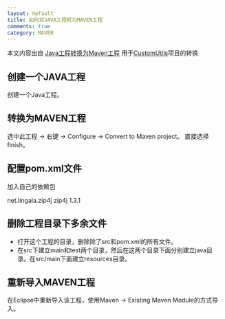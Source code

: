 ```yaml
---
layout: default
title: 如何将JAVA工程转为MAVEN工程
comments: true
category: MAVEN
---
```



本文内容出自 <a href = "http://www.cnblogs.com/rushoooooo/p/3558499.html">Java工程转换为Maven工程</a>
用于<a href = "http://github.com/WengShengyuan/CustomUtils">CustomUtils</a>项目的转换

## 创建一个JAVA工程
创建一个Java工程。

## 转换为MAVEN工程
选中此工程 -> 右键 -> Configure -> Convert to Maven project。 直接选择finish。

## 配置pom.xml文件
加入自己的依赖包

<dependencies>
  	<dependency>
  		<groupId>net.lingala.zip4j</groupId>
  		<artifactId>zip4j</artifactId>
  		<version>1.3.1</version>
  	</dependency>
</dependencies>

## 删除工程目录下多余文件
* 打开这个工程的目录，删除除了src和pom.xml的所有文件。
* 在src下建立main和test两个目录，然后在这两个目录下面分别建立java目录。在src/main下面建立resources目录。

## 重新导入MAVEN工程
在Eclipse中重新导入该工程，使用Maven -> Existing Maven Module的方式导入。
